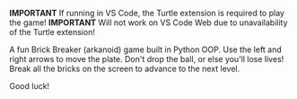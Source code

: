 **IMPORTANT** If running in VS Code, the Turtle extension is required to play the game!
**IMPORTANT** Will not work on VS Code Web due to unavailability of the Turtle extension!

A fun Brick Breaker (arkanoid) game built in Python OOP.
Use the left and right arrows to move the plate.
Don't drop the ball, or else you'll lose lives!
Break all the bricks on the screen to advance to the next level.

Good luck!
